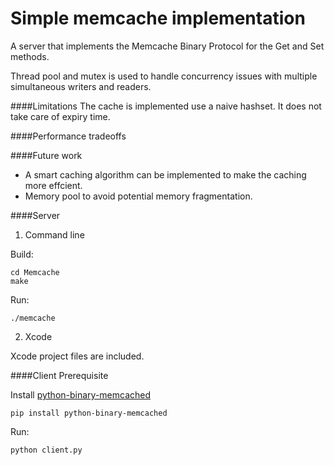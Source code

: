 # Simple memcache implementation

A server that implements the Memcache Binary Protocol for the Get and Set methods.

Thread pool and mutex is used to handle concurrency issues with multiple simultaneous writers and readers.

####Limitations
The cache is implemented use a naive hashset. It does not take care of expiry time.

####Performance tradeoffs

####Future work
* A smart caching algorithm can be implemented to make the caching more effcient.
* Memory pool to avoid potential memory fragmentation.

####Server
1. Command line

  Build:
  ```
  cd Memcache
  make
  ```
  Run:
  ```
  ./memcache
  ```

2. Xcode

  Xcode project files are included.

####Client
Prerequisite

Install [python-binary-memcached](https://github.com/jaysonsantos/python-binary-memcached)
```
pip install python-binary-memcached
```
Run:
```
python client.py
```
